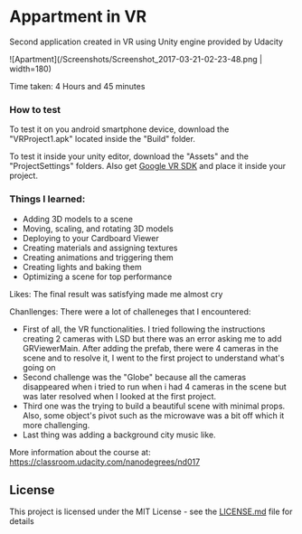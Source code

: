 # Appartment in VR

Second application created in VR using Unity engine provided by Udacity

![Apartment](/Screenshots/Screenshot_2017-03-21-02-23-48.png | width=180)

Time taken: 4 Hours and 45 minutes
### How to test
To test it on you android smartphone device, download the "VRProject1.apk" located inside the "Build" folder.

To test it inside your unity editor, download the "Assets" and the "ProjectSettings" folders. Also get [Google VR SDK](https://github.com/googlevr/gvr-unity-sdk) and place it inside your project.

### Things I learned:
* Adding 3D models to a scene
* Moving, scaling, and rotating 3D models
* Deploying to your Cardboard Viewer
* Creating materials and assigning textures
* Creating animations and triggering them
* Creating lights and baking them
* Optimizing a scene for top performance

Likes: The final result was satisfying made me almost cry

Chanllenges: There were a lot of challeneges that I encountered:
* First of all, the VR functionalities. I tried following the instructions creating 2 cameras with LSD but there was an error asking me to add GRViewerMain. After adding the prefab, there were 4 cameras in the scene and to resolve it, I went to the first project to understand what's going on
* Second challenge was the "Globe" because all the cameras disappeared when i tried to run when i had 4 cameras in the scene but was later resolved when I looked at the first project.
* Third one was the trying to build a beautiful scene with minimal props. Also, some object's pivot such as the microwave was a bit off which it more challenging.
* Last thing was adding a background city music like.

More information about the course at: https://classroom.udacity.com/nanodegrees/nd017

## License
This project is licensed under the MIT License - see the [LICENSE.md](LICENSE.md) file for details
